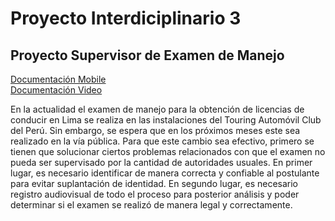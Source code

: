 # Proyecto Interdiciplinario 3
## Proyecto Supervisor de Examen de Manejo
[Documentación Mobile](https://docs.google.com/document/d/18EThzzp-ZHnF5Rsbp1zaEia8YNsdvd9t/edit?usp=sharing&ouid=115016178569518515003&rtpof=true&sd=true)  
[Documentación Video](https://docs.google.com/document/d/16nyg3Ze12F6EZ2RUeBNca2EdNXeHSUmq/edit?usp=sharing&ouid=108128914013073396963&rtpof=true&sd=true)


En la actualidad el examen de manejo para la obtención de licencias de conducir en Lima se realiza en las instalaciones del  Touring Automóvil Club del Perú. Sin embargo, se espera que en los próximos meses este sea realizado en la vía pública. Para que este cambio sea efectivo, primero se tienen que solucionar ciertos problemas relacionados con que el examen no pueda ser supervisado por la cantidad de autoridades usuales. En primer lugar, es necesario identificar de manera correcta y confiable al postulante para evitar suplantación de identidad. En segundo lugar, es necesario registro audiovisual de todo el proceso para  posterior análisis y poder determinar si el examen se realizó de manera legal y correctamente. 

